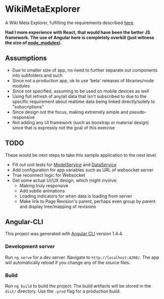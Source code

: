# WikiMetaExplorer

A Wiki Meta Explorer, fulfilling the requirements described [here](https://github.com/twoporeguys/ui-engineering-test/tree/wiki-meta-explorer).

**Had I more experience with React, that would have been the better JS framework.  The use of Angular here is completely overkill (just witness the size of [node_modules](node_modules)).**

## Assumptions

- Due to smaller size of app, no need to further separate out components into subfolders and such
- Since not a production app, ok to use 'beta' releases of libraries/node modules
- Since not specified, assuming to be used on mobile devices as well
- Using full refresh of any/all data that isn't subscribed to due to the specific requirement about realtime data being linked directly/solely to "subscriptions"
- Since design not the focus, making extremely simple and pseudo-responsive
- Not adding any UI framework (such as boostrap or material design) since that is expressly not the goal of this exercise

## TODO

These would be next steps to take this sample application to the next level.

- Fill out unit tests for [ModelService](src/app/services/model.service.spec.ts) and [DataService](src/app/services/data.service.spec.ts)
- Add configuration for app variables such as URL of websocket server
- True reconnect logic for Websocket
- Get some actual UI/UX design, which might involve:
  - Making truly responsive
  - Add subtle animations
  - Loading indicators for when data is loading from server
  - Make link to Page Revision's parent, perhaps even group by parent and display tree/mapping of revisions

## Angular-CLI

This project was generated with [Angular CLI](https://github.com/angular/angular-cli) version 1.4.4.

### Development server

Run `ng serve` for a dev server. Navigate to `http://localhost:4200/`. The app will automatically reload if you change any of the source files.

### Build

Run `ng build` to build the project. The build artifacts will be stored in the `dist/` directory. Use the `-prod` flag for a production build.
